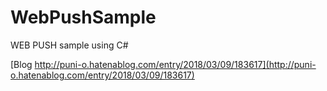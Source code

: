 # WebPushSample
WEB PUSH sample using C#

[Blog http://puni-o.hatenablog.com/entry/2018/03/09/183617](http://puni-o.hatenablog.com/entry/2018/03/09/183617)